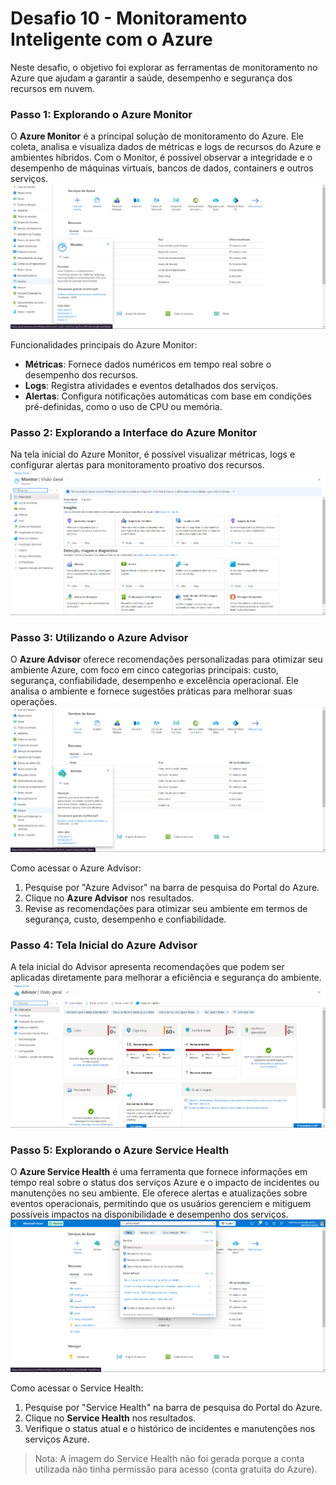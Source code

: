 # Desafio 10 - Monitoramento Inteligente com o Azure

Neste desafio, o objetivo foi explorar as ferramentas de monitoramento no Azure que ajudam a garantir a saúde, desempenho e segurança dos recursos em nuvem.

### Passo 1: Explorando o Azure Monitor
O **Azure Monitor** é a principal solução de monitoramento do Azure. Ele coleta, analisa e visualiza dados de métricas e logs de recursos do Azure e ambientes híbridos. Com o Monitor, é possível observar a integridade e o desempenho de máquinas virtuais, bancos de dados, containers e outros serviços.  
![Azure Monitor](assets/desafio_10/passo_01.png)

Funcionalidades principais do Azure Monitor:
- **Métricas**: Fornece dados numéricos em tempo real sobre o desempenho dos recursos.
- **Logs**: Registra atividades e eventos detalhados dos serviços.
- **Alertas**: Configura notificações automáticas com base em condições pré-definidas, como o uso de CPU ou memória.

### Passo 2: Explorando a Interface do Azure Monitor
Na tela inicial do Azure Monitor, é possível visualizar métricas, logs e configurar alertas para monitoramento proativo dos recursos.  
![Interface do Azure Monitor](assets/desafio_10/passo_02.png)

### Passo 3: Utilizando o Azure Advisor
O **Azure Advisor** oferece recomendações personalizadas para otimizar seu ambiente Azure, com foco em cinco categorias principais: custo, segurança, confiabilidade, desempenho e excelência operacional. Ele analisa o ambiente e fornece sugestões práticas para melhorar suas operações.  
![Azure Advisor](assets/desafio_10/passo_03.png)

Como acessar o Azure Advisor:
1. Pesquise por "Azure Advisor" na barra de pesquisa do Portal do Azure.
2. Clique no **Azure Advisor** nos resultados.
3. Revise as recomendações para otimizar seu ambiente em termos de segurança, custo, desempenho e confiabilidade.

### Passo 4: Tela Inicial do Azure Advisor
A tela inicial do Advisor apresenta recomendações que podem ser aplicadas diretamente para melhorar a eficiência e segurança do ambiente.  
![Tela Inicial do Azure Advisor](assets/desafio_10/passo_04.png)

### Passo 5: Explorando o Azure Service Health
O **Azure Service Health** é uma ferramenta que fornece informações em tempo real sobre o status dos serviços Azure e o impacto de incidentes ou manutenções no seu ambiente. Ele oferece alertas e atualizações sobre eventos operacionais, permitindo que os usuários gerenciem e mitiguem possíveis impactos na disponibilidade e desempenho dos serviços.  
![Azure Service Health](assets/desafio_10/passo_05.png)

Como acessar o Service Health:
1. Pesquise por "Service Health" na barra de pesquisa do Portal do Azure.
2. Clique no **Service Health** nos resultados.
3. Verifique o status atual e o histórico de incidentes e manutenções nos serviços Azure.

> Nota: A imagem do Service Health não foi gerada porque a conta utilizada não tinha permissão para acesso (conta gratuita do Azure).
